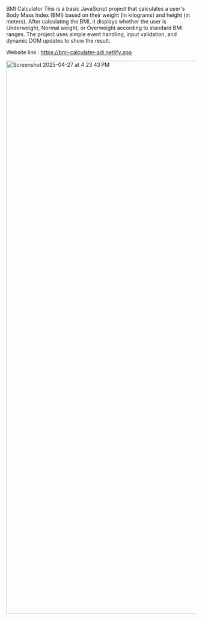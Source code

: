 BMI Calculator
This is a basic JavaScript project that calculates a user's Body Mass Index (BMI) based on their weight (in kilograms) and height (in meters).
After calculating the BMI, it displays whether the user is Underweight, Normal weight, or Overweight according to standard BMI ranges.
The project uses simple event handling, input validation, and dynamic DOM updates to show the result.

Website link : https://bmi-calculater-adi.netlify.app

<img width="1470" alt="Screenshot 2025-04-27 at 4 23 43 PM" src="https://github.com/user-attachments/assets/8e591081-12b9-4048-b13d-de37921db56b" />
